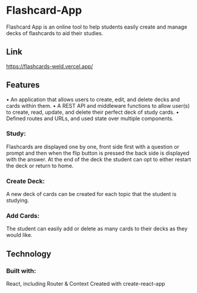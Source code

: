 # Flashcard-App
Flashcard App is an online tool to help students easily create and manage decks of flashcards to aid their studies.

## Link 
https://flashcards-weld.vercel.app/

## Features
• An application that allows users to create, edit, and delete decks and cards within them.
• A REST API and middleware functions to allow user(s) to create, read, update, and delete their perfect deck of study cards.
• Defined routes and URLs, and used state over multiple components.

### Study:
Flashcards are displayed one by one, front side first with a question or prompt and then when the flip button is pressed the back side is displayed with the answer.
At the end of the deck the student can opt to either restart the deck or return to home.

### Create Deck:
A new deck of cards can be created for each topic that the student is studying.

### Add Cards:
The student can easily add or delete as many cards to their decks as they would like.


## Technology
### Built with:

React, including Router & Context
Created with create-react-app

